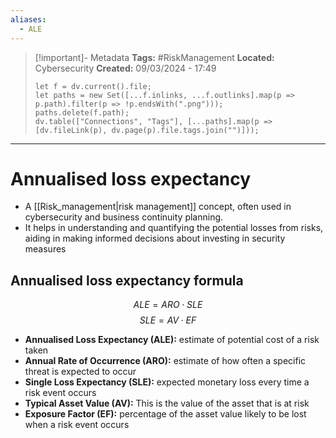 ```yaml
---
aliases:
  - ALE
---
```


> [!important]- Metadata
> **Tags:** #RiskManagement 
> **Located:** Cybersecurity
> **Created:** 09/03/2024 - 17:49
> ```dataviewjs
> let f = dv.current().file;
> let paths = new Set([...f.inlinks, ...f.outlinks].map(p => p.path).filter(p => !p.endsWith(".png")));
> paths.delete(f.path);
> dv.table(["Connections", "Tags"], [...paths].map(p => [dv.fileLink(p), dv.page(p).file.tags.join("")]));
> ```

___
# Annualised loss expectancy
- A [[Risk_management|risk management]] concept, often used in cybersecurity and business continuity planning. 
- It helps in understanding and quantifying the potential losses from risks, aiding in making informed decisions about investing in security measures
## Annualised loss expectancy formula 
$$ALE = ARO \cdot SLE$$
$$SLE=AV \cdot EF$$
- **Annualised Loss Expectancy (ALE):**  estimate of potential cost of a risk taken
- **Annual Rate of Occurrence (ARO):** estimate of how often a specific threat is expected to occur 
- **Single Loss Expectancy (SLE):** expected monetary loss every time a risk event occurs
- **Typical Asset Value (AV):** This is the value of the asset that is at risk
- **Exposure Factor (EF):** percentage of the asset value likely to be lost when a risk event occurs 
